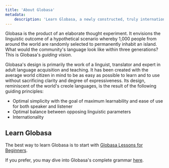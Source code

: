 ```yaml
---
title: 'About Globasa'
metadata:
    description: 'Learn Globasa, a newly constructed, truly international auxiliary language.'
---
```


Globasa is the product of an elaborate thought experiment. It envisions the linguistic outcome of a hypothetical scenario whereby 1,000 people from around the world are randomly selected to permanently inhabit an island. What would the community's language look like within three generations? This is Globasa's _guiding vision_.

Globasa's design is primarily the work of a linguist, translator and expert in adult language acquisition and teaching. It has been created with the average world citizen in mind to be as easy as possible to learn and to use without sacrificing clarity and degree of expressiveness. Its design, reminiscent of the world's creole languages, is the result of the following guiding principles:

* Optimal simplicity with the goal of maximum learnability and ease of use for both speaker and listener
* Optimal balance between opposing linguistic parameters
* Internationality 

## Learn Globasa

The best way to learn Globasa is to start with [Globasa Lessons for Beginners](./02.darsu.default.eng.md).

If you prefer, you may dive into Globasa's complete grammar [here](./03.gramati.default.eng.md).